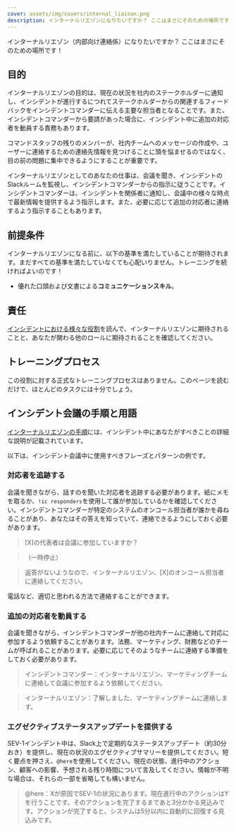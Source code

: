```yaml
---
cover: assets/img/covers/internal_liaison.png
description: インターナルリエゾンになりたいですか？ ここはまさにそのための場所です！
---
```

インターナルリエゾン（内部向け連絡係）になりたいですか？ ここはまさにそのための場所です！

## 目的
インターナルリエゾンの目的は、現在の状況を社内のステークホルダーに通知し、インシデントが進行するにつれてステークホルダーからの関連するフィードバックをインシデントコマンダーに伝える主要な担当者となることです。また、インシデントコマンダーから要請があった場合に、インシデント中に追加の対応者を動員する責務もあります。

コマンドスタッフの残りのメンバーが、社内チームへのメッセージの作成や、ユーザーに連絡するための連絡先情報を見つけることに頭を悩ませるのではなく、目の前の問題に集中できるようにすることが重要です。

インターナルリエゾンとしてのあなたの仕事は、会議を聞き、インシデントのSlackルームを監視し、インシデントコマンダーからの指示に従うことです。インシデントコマンダーは、インシデントを関係者に通知し、会議中の様々な時点で最新情報を提供するよう指示します。また、必要に応じて追加の対応者に連絡するよう指示することもあります。

## 前提条件
インターナルリエゾンになる前に、以下の基準を満たしていることが期待されます。まだすべての基準を満たしていなくても心配いりません。トレーニングを続ければよいのです！

* 優れた口頭および文書による**コミュニケーションスキル**。

## 責任
[インシデントにおける様々な役割](../before/different_roles.md)を読んで、インターナルリエゾンに期待されることと、あなたが関わる他のロールに期待されることを確認してください。

## トレーニングプロセス
この役割に対する正式なトレーニングプロセスはありません。このページを読むだけで、ほとんどのタスクには十分でしょう。

## インシデント会議の手順と用語
[インターナルリエゾンの手順](../during/during_an_incident.md)には、インシデント中にあなたがすべきことの詳細な説明が記載されています。

以下は、インシデント会議中に使用すべきフレーズとパターンの例です。

### 対応者を追跡する
会議を聞きながら、話すのを聞いた対応者を追跡する必要があります。紙にメモを取るか、`!ic responders`を使用して誰が参加しているかを確認してください。インシデントコマンダーが特定のシステムのオンコール担当者が誰かを尋ねることがあり、あなたはその答えを知っていて、連絡できるようにしておく必要があります。

> [X]の代表者は会議に参加していますか？

> （一時停止）

> 返答がないようなので、インターナルリエゾン、[X]のオンコール担当者に連絡してください。

電話など、適切と思われる方法で連絡することができます。

### 追加の対応者を動員する
会議を聞きながら、インシデントコマンダーが他の社内チームに連絡して対応に参加するよう依頼することがあります。法務、マーケティング、財務などのチームが呼ばれることがあります。必要に応じてそのようなチームに連絡する準備をしておく必要があります。

> インシデントコマンダー：インターナルリエゾン、マーケティングチームに連絡して会議に参加するよう依頼してください。

> インターナルリエゾン：了解しました、マーケティングチームに連絡します。

### エグゼクティブステータスアップデートを提供する
SEV-1インシデント中は、Slack上で定期的なステータスアップデート（約30分おき）を提供し、現在の状況のエグゼクティブサマリーを提供してください。短く要点を押さえ、`@here`を使用してください。現在の状態、進行中のアクション、顧客への影響、予想される残り時間について言及してください。情報が不明な場合は、それらの一部を省略しても構いません。

> @here：Xが原因でSEV-1の状況にあります。現在進行中のアクションはYを行うことです。そのアクションを完了するまであと3分かかる見込みです。アクションが完了すると、システムは5分以内に自動的に回復する見込みです。
